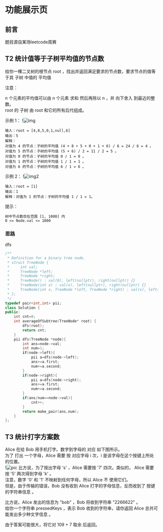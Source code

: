 # 功能展示页
## 前言
题目源自某场leetcode周赛

## T2 统计值等于子树平均值的节点数 
给你一棵二叉树的根节点 root ，找出并返回满足要求的节点数，要求节点的值等于其 子树 中值的 平均值           

注意：             
         
n 个元素的平均值可以由 n 个元素 求和 然后再除以 n ，并 向下舍入 到最近的整数。             
root 的 子树 由 root 和它的所有后代组成。            
 

示例 1：
!![img](https://assets.leetcode.com/uploads/2022/03/15/image-20220315203925-1.png)
```
输入：root = [4,8,5,0,1,null,6]
输出：5
解释：
对值为 4 的节点：子树的平均值 (4 + 8 + 5 + 0 + 1 + 6) / 6 = 24 / 6 = 4 。
对值为 5 的节点：子树的平均值 (5 + 6) / 2 = 11 / 2 = 5 。
对值为 0 的节点：子树的平均值 0 / 1 = 0 。
对值为 1 的节点：子树的平均值 1 / 1 = 1 。
对值为 6 的节点：子树的平均值 6 / 1 = 6 。
```
示例 2：
!![img2](https://assets.leetcode.com/uploads/2022/03/26/image-20220326133920-1.png)
```
输入：root = [1]
输出：1
解释：对值为 1 的节点：子树的平均值 1 / 1 = 1。
```

提示：
```
树中节点数目在范围 [1, 1000] 内
0 <= Node.val <= 1000
```
###  思路
dfs
```cpp
/**
 * Definition for a binary tree node.
 * struct TreeNode {
 *     int val;
 *     TreeNode *left;
 *     TreeNode *right;
 *     TreeNode() : val(0), left(nullptr), right(nullptr) {}
 *     TreeNode(int x) : val(x), left(nullptr), right(nullptr) {}
 *     TreeNode(int x, TreeNode *left, TreeNode *right) : val(x), left(left), right(right) {}
 * };
 */
typedef pair<int,int> pii;
class Solution {
public:
    int cnt=0;
    int averageOfSubtree(TreeNode* root) {
        dfs(root);
        return cnt;
    }
    pii dfs(TreeNode *node){
        int ans=node->val;
        int num=1;
        if(node->left){
            pii a=dfs(node->left);
            ans+=a.first;
            num+=a.second;
        }
        if(node->right){
            pii a=dfs(node->right);
            ans+=a.first;
            num+=a.second;
        }
        if(ans/num==node->val){
            cnt++;
        }
        return make_pair(ans,num);
    }
};
```
## T3 统计打字方案数 
Alice 在给 Bob 用手机打字。数字到字母的 对应 如下图所示。            
为了 打出 一个字母，Alice 需要 按 对应字母 i 次，i 是该字母在这个按键上所处的位置。          
!![pic](https://assets.leetcode.com/uploads/2022/03/15/1200px-telephone-keypad2svg.png)
比方说，为了按出字母 's' ，Alice 需要按 '7' 四次。类似的， Alice 需要按 '5' 两次得到字母  'k' 。          
注意，数字 '0' 和 '1' 不映射到任何字母，所以 Alice 不 使用它们。            
但是，由于传输的错误，Bob 没有收到 Alice 打字的字母信息，反而收到了 按键的字符串信息 。               

比方说，Alice 发出的信息为 "bob" ，Bob 将收到字符串 "2266622" 。           
给你一个字符串 pressedKeys ，表示 Bob 收到的字符串，请你返回 Alice 总共可能发出多少种文字信息 。              
            
由于答案可能很大，将它对 109 + 7 取余 后返回。              